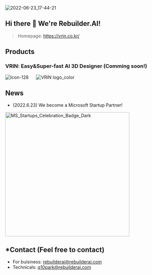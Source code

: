 
![2022-06-23_17-44-21](https://user-images.githubusercontent.com/48865276/175257706-7b24117c-b1e3-4c69-9346-b3d90330935b.png)

## Hi there 👋 We're Rebuilder.AI!
> Homepage: https://vrin.co.kr/  


## Products
### VRIN: Easy&Super-fast AI 3D Designer (Comming soon!)
![Icon-128](https://user-images.githubusercontent.com/48865276/175259584-98eba77b-c0d3-4437-aa0f-3be66eee8fa1.png) $~~~~$ ![VRIN logo_color](https://user-images.githubusercontent.com/48865276/175258660-dca8c2d2-7be8-41db-94cc-a2a399b053bc.png)



## News
- (2022.6.23) We become a Microsoft Startup Partner!  
<img width="393" alt="MS_Startups_Celebration_Badge_Dark" src="https://user-images.githubusercontent.com/48865276/175256804-b775ff28-06e4-48f5-acd0-16fd16ed7c78.png">


## *Contact (Feel free to contact)
- For buisiness: rebuilderai@rebuilderai.com
- Technicals: q10park@rebuilderai.com


<!--

**Here are some ideas to get you started:**

🙋‍♀️ A short introduction - what is your organization all about?
🌈 Contribution guidelines - how can the community get involved?
👩‍💻 Useful resources - where can the community find your docs? Is there anything else the community should know?
🍿 Fun facts - what does your team eat for breakfast?
🧙 Remember, you can do mighty things with the power of [Markdown](https://docs.github.com/github/writing-on-github/getting-started-with-writing-and-formatting-on-github/basic-writing-and-formatting-syntax)
-->

